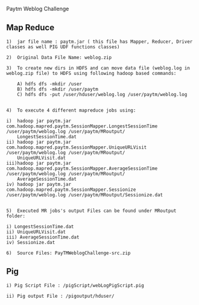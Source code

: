 Paytm Weblog Challenge

<h2> Map Reduce </h2>


	1)  jar file name : paytm.jar ( this file has Mapper, Reducer, Driver classes as well PIG UDF functions classes) 

	2)  Original Data File Name: weblog.zip 

	3)  To create new dirs in HDFS and can move data file (weblog.log in weblog.zip file) to HDFS using following hadoop based commands: 

		A) hdfs dfs -mkdir /user
		B) hdfs dfs -mkdir /user/paytm
		C) hdfs dfs -put /user/hduser/weblog.log /user/paytm/weblog.log


	4)  To execute 4 different mapreduce jobs using: 

	i)  hadoop jar paytm.jar com.hadoop.mapred.paytm.SessionMapper.LongestSessionTime /user/paytm/weblog.log /user/paytm/MRoutput/  
	    LongestSessionTime.dat
	ii) hadoop jar paytm.jar com.hadoop.mapred.paytm.SessionMapper.UniqueURLVisit /user/paytm/weblog.log /user/paytm/MRoutput/	
	    UniqueURLVisit.dat
	iii)hadoop jar paytm.jar com.hadoop.mapred.paytm.SessionMapper.AverageSessionTime /user/paytm/weblog.log /user/paytm/MRoutput/	
	    AverageSessionTime.dat
	iv) hadoop jar paytm.jar com.hadoop.mapred.paytm.SessionMapper.Sessionize /user/paytm/weblog.log /user/paytm/MRoutput/Sessionize.dat


	5)  Executed MR jobs's output Files can be found under MRoutput folder: 

	i) LongestSessionTime.dat
	ii) UniqueURLVisit.dat   
	iii) AverageSessionTime.dat   
	iv) Sessionize.dat

	6)  Source Files: PayTMWeblogChallenge-src.zip 


<h2> Pig </h2>

	i) Pig Script File : /pigScript/webLogPigScript.pig

	ii) Pig output File : /pigoutput/hduser/



